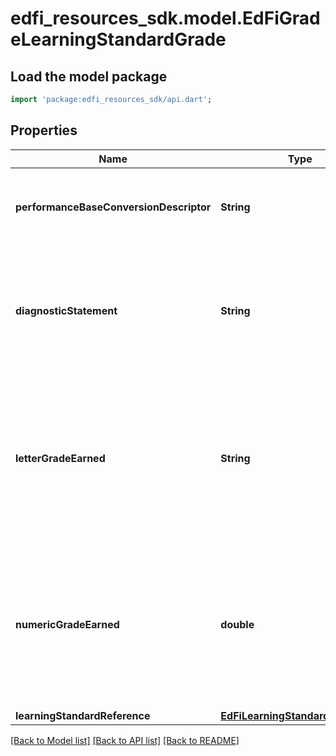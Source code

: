 # edfi_resources_sdk.model.EdFiGradeLearningStandardGrade

## Load the model package
```dart
import 'package:edfi_resources_sdk/api.dart';
```

## Properties
Name | Type | Description | Notes
------------ | ------------- | ------------- | -------------
**performanceBaseConversionDescriptor** | **String** | A performance level that describes the student proficiency. | [optional] 
**diagnosticStatement** | **String** | A statement provided by the teacher that provides information in addition to the grade or assessment score. | [optional] 
**letterGradeEarned** | **String** | A final or interim (grading period) indicator of student performance for a learning standard as submitted by the instructor. | [optional] 
**numericGradeEarned** | **double** | A final or interim (grading period) indicator of student performance for a learning standard as submitted by the instructor. | [optional] 
**learningStandardReference** | [**EdFiLearningStandardReference**](EdFiLearningStandardReference.md) |  | 

[[Back to Model list]](../README.md#documentation-for-models) [[Back to API list]](../README.md#documentation-for-api-endpoints) [[Back to README]](../README.md)


